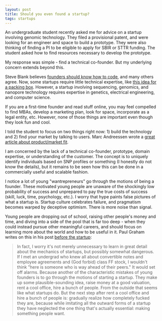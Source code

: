 ```yaml
---
layout: post
title: Should you even found a startup?
tags: startups
---
```


An undergraduate student recently asked me for advice on a startup involving genomic technology. They filed a provisional patent, and were looking for an engineer and space to build a prototype. They were also thinking of finding a PI to be eligible to apply for SBIR or STTR funding. The student asked how to find resources necessary to develop the prototype.

My response was simple - find a technical co-founder. But my underlying concern extends beyond this.

Steve Blank believes [founders should know how to code](http://steveblank.com/2014/09/03/should-founders-know-how-to-code/), and many others agree. Now, some startups require little technical expertise, like [this idea for a packing box](http://news.emory.edu/stories/2014/05/er_student_shark_tank_update/campus.html). However, a startup involving sequencing, genomics, and nanopore technology requires expertise in genetics, electrical engineering, and computer science.

If you are a first-time founder and read stuff online, you may feel compelled to find MBAs, develop a marketing plan, look for space, incorporate as a legal entity, etc. However, none of those things are important even though they look fun and cool.

I told the student to focus on two things right now: 1) build the technology and 2) find your market by talking to users. Marc Andreessen wrote a [great article about product/market fit](https://www.linkedin.com/pulse/marc-andreessen-product-market-fit-startups-marc-andreessen).

I am concerned by the lack of a technical co-founder, prototype, domain expertise, or understanding of the customer. The concept is to uniquely identify individuals based on SNP profiles or something (I honestly do not know the details), but it remains to be seen how this can be done in a commercially useful and scalable fashion.

I notice a lot of young "wantrepreneurs" go through the motions of being a founder. These motivated young people are unaware of the shockingly low probability of success and unprepared to pay the true costs of success (skill, luck, time, psychology, etc.). I worry that hype paints false pictures of what a startup is. Startup culture celebrates failure, and pragmatism becomes warped by deceptive optimism. There is more noise than signal.

Young people are dropping out of school, raising other people's money and time, and diving into a side of the pool that is far too deep - when they could instead pursue other meaningful careers, and should focus on learning more about the world and how to be useful in it. Paul Graham writes on this in his post [before the startup](http://www.paulgraham.com/before.html):

> In fact, I worry it's not merely unnecessary to learn in great detail about the mechanics of startups, but possibly somewhat dangerous. If I met an undergrad who knew all about convertible notes and employee agreements and (God forbid) class FF stock, I wouldn't think "here is someone who is way ahead of their peers." It would set off alarms. Because another of the characteristic mistakes of young founders is to go through the motions of starting a startup. They make up some plausible-sounding idea, raise money at a good valuation, rent a cool office, hire a bunch of people. From the outside that seems like what startups do. But the next step after rent a cool office and hire a bunch of people is: gradually realize how completely fucked they are, because while imitating all the outward forms of a startup they have neglected the one thing that's actually essential: making something people want.
